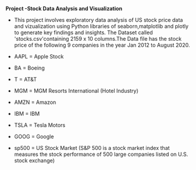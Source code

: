 **Project -Stock Data Analysis and Visualization**

- This project involves exploratory data analysis of US stock price data and vizualization using Python libraries of seaborn,matplotlib and plotly to generate key findings and insights.
The Dataset called 'stocks.csv'containing 2159 x 10 columns.The Data file has the stock price of the following 9 companies in the year Jan 2012 to August 2020.

- AAPL = Apple Stock 
- BA = Boeing 
- T = AT&T
- MGM = MGM Resorts International (Hotel Industry)
- AMZN = Amazon
- IBM = IBM
- TSLA = Tesla Motors
- GOOG = Google 
- sp500 = US Stock Market (S&P 500 is a stock market index that measures the stock performance of 500 large companies listed on U.S. stock exchange)
